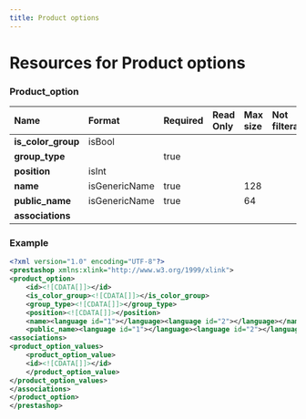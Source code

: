 ```yaml
---
title: Product options
---
```


# Resources for Product options

### Product_option

|        Name        |    Format     | Required | Read Only | Max size | Not filterable | Description |
| :----------------- | :------------ | :------- | :-------- | :------- | :------------- | :---------- |
| **is_color_group** | isBool        |          |           |          |                |             |
| **group_type**     |               | true     |           |          |                |             |
| **position**       | isInt         |          |           |          |                |             |
| **name**           | isGenericName | true     |           | 128      |                |             |
| **public_name**    | isGenericName | true     |           | 64       |                |             |
| **associations**   |               |          |           |          |                |             |


### Example

```xml
<?xml version="1.0" encoding="UTF-8"?>
<prestashop xmlns:xlink="http://www.w3.org/1999/xlink">
<product_option>
	<id><![CDATA[]]></id>
	<is_color_group><![CDATA[]]></is_color_group>
	<group_type><![CDATA[]]></group_type>
	<position><![CDATA[]]></position>
	<name><language id="1"></language><language id="2"></language></name>
	<public_name><language id="1"></language><language id="2"></language></public_name>
<associations>
<product_option_values>
	<product_option_value>
	<id><![CDATA[]]></id>
	</product_option_value>
</product_option_values>
</associations>
</product_option>
</prestashop>
```

